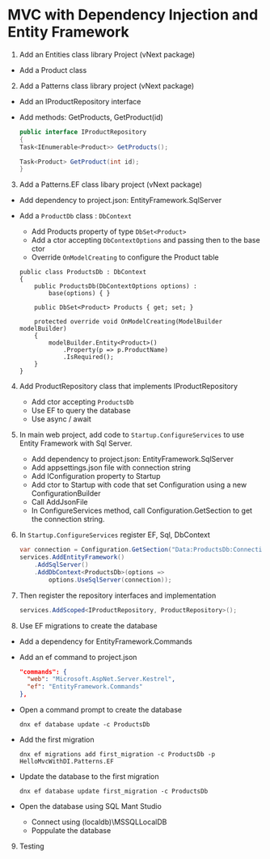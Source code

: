 # MVC with Dependency Injection and Entity Framework

1. Add an Entities class library Project (vNext package)
  - Add a Product class

2. Add a Patterns class library project (vNext package)
  - Add an IProductRepository interface
  - Add methods: GetProducts, GetProduct(id)

    ```csharp
    public interface IProductRepository
    {
    Task<IEnumerable<Product>> GetProducts();

    Task<Product> GetProduct(int id);
    }
    ```

3. Add a Patterns.EF class libary project (vNext package)
  - Add dependency to project.json: EntityFramework.SqlServer
  - Add a `ProductDb` class : `DbContext`
    + Add Products property of type `DbSet<Product>`
    + Add a ctor accepting `DbContextOptions` and passing
      then to the base ctor
    + Override `OnModelCreating` to configure the Product table

    ```charp
    public class ProductsDb : DbContext
    {
        public ProductsDb(DbContextOptions options) :
            base(options) { }

        public DbSet<Product> Products { get; set; }

        protected override void OnModelCreating(ModelBuilder modelBuilder)
        {
            modelBuilder.Entity<Product>()
                .Property(p => p.ProductName)
                .IsRequired();
        }
    }
    ```

4. Add ProductRepository class that implements IProductRepository
    + Add ctor accepting `ProductsDb`
    + Use EF to query the database
    + Use async / await

5. In main web project, add code to `Startup.ConfigureServices`
   to use Entity Framework with Sql Server.
    - Add dependency to project.json: EntityFramework.SqlServer
    - Add appsettings.json file with connection string
    - Add IConfiguration property to Startup
    - Add ctor to Startup with code that set Configuration
    using a new ConfigurationBuilder
    + Call AddJsonFile
    - In ConfigureServices method, call Configuration.GetSection
    to get the connection string.

6. In `Startup.ConfigureServices` register EF, Sql, DbContext

    ```csharp
    var connection = Configuration.GetSection("Data:ProductsDb:Connection").Value;
    services.AddEntityFramework()
        .AddSqlServer()
        .AddDbContext<ProductsDb>(options =>
            options.UseSqlServer(connection));
    ```

7. Then register the repository interfaces and implementation

    ```csharp
    services.AddScoped<IProductRepository, ProductRepository>();
    ```

8. Use EF migrations to create the database
  - Add a dependency for EntityFramework.Commands
  - Add an ef command to project.json

    ```json
    "commands": {
      "web": "Microsoft.AspNet.Server.Kestrel",
      "ef": "EntityFramework.Commands"
    },
    ```

  - Open a command prompt to create the database

    ```shell
    dnx ef database update -c ProductsDb
    ```

  - Add the first migration

    ```shell
    dnx ef migrations add first_migration -c ProductsDb -p HelloMvcWithDI.Patterns.EF
    ```

  - Update the database to the first migration

    ```shell
    dnx ef database update first_migration -c ProductsDb
    ```

  - Open the database using SQL Mant Studio
    + Connect using (localdb)\MSSQLLocalDB
    + Poppulate the database

9. Testing
